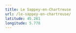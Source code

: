 ```yaml
---
title: Le Sappey-en-Chartreuse
url: /le-sappey-en-chartreuse/
latitude: 45.261
longitude: 5.778
---
```

